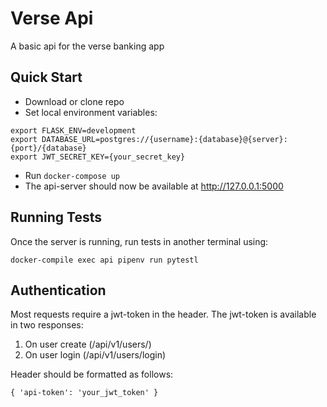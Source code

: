# Verse Api
A basic api for the verse banking app

## Quick Start
- Download or clone repo
- Set local environment variables:
```
export FLASK_ENV=development
export DATABASE_URL=postgres://{username}:{database}@{server}:{port}/{database}
export JWT_SECRET_KEY={your_secret_key}
```
- Run `docker-compose up` 
- The api-server should now be available at http://127.0.0.1:5000

## Running Tests
Once the server is running, run tests in another terminal using:
```
docker-compile exec api pipenv run pytestl
```

## Authentication
Most requests require a jwt-token in the header. The jwt-token is available in two responses:

1. On user create (/api/v1/users/)
2. On user login (/api/v1/users/login)

Header should be formatted as follows:
```
{ 'api-token': 'your_jwt_token' }
```
